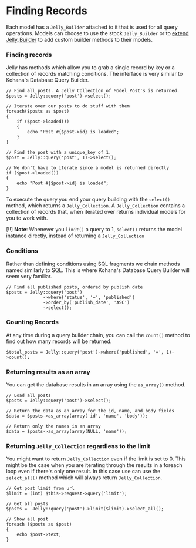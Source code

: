 # Finding Records

Each model has a `Jelly_Builder` attached to it that is used for all query
operations. Models can choose to use the stock `Jelly_Builder` or to [extend Jelly_Builder](extending-builder) to add custom builder methods to their models.

### Finding records

Jelly has methods which allow you to grab a single record by key or a
collection of records matching conditions. The interface is very similar to
Kohana's Database Query Builder.

	// Find all posts. A Jelly_Collection of Model_Post's is returned.
	$posts = Jelly::query('post')->select();
	
	// Iterate over our posts to do stuff with them
	foreach($posts as $post)
	{
		if ($post->loaded())
		{
			echo "Post #{$post->id} is loaded";
		}
	}
	
	// Find the post with a unique_key of 1.
	$post = Jelly::query('post', 1)->select();
	
	// We don't have to iterate since a model is returned directly
	if ($post->loaded())
	{
		echo "Post #{$post->id} is loaded";
	}

To execute the query you end your query building with the `select()` method,
which returns a `Jelly_Collection`. A `Jelly_Collection` contains a collection
of records that, when iterated over returns individual models for you to work
with.

[!!] **Note**: Whenever you `limit()` a query to 1, `select()` returns the model instance directly, instead of returning a `Jelly_Collection`

### Conditions

Rather than defining conditions using SQL fragments we chain methods named similarly to SQL. This is where Kohana's Database Query Builder will seem very familiar.

	// Find all published posts, ordered by publish date
	$posts = Jelly::query('post')
	              ->where('status', '=', 'published')
	              ->order_by('publish_date', 'ASC')
	              ->select();

### Counting Records

At any time during a query builder chain, you can call the `count()` method to
find out how many records will be returned.

	$total_posts = Jelly::query('post')->where('published', '=', 1)->count();

### Returning results as an array

You can get the database results in an array using the `as_array()` method.

	// Load all posts
	$posts = Jelly::query('post')->select();

	// Return the data as an array for the id, name, and body fields
	$data = $posts->as_array(array('id', 'name', 'body'));

	// Return only the names in an array
	$data = $posts->as_array(array(NULL, 'name'));

### Returning `Jelly_Collection` regardless to the limit

You might want to return `Jelly_Collection` even if the limit is set to 0. This might be the case when you are iterating
through the results in a foreach loop even if there's only one result. In this case use can use the `select_all()` method
which will always return `Jelly_Collection`.

	// Get post limit from url
	$limit = (int) $this->request->query('limit');

	// Get all posts
	$posts =  Jelly::query('post')->limit($limit)->select_all();

	// Show all post
	foreach ($posts as $post)
	{
		echo $post->text;
	}